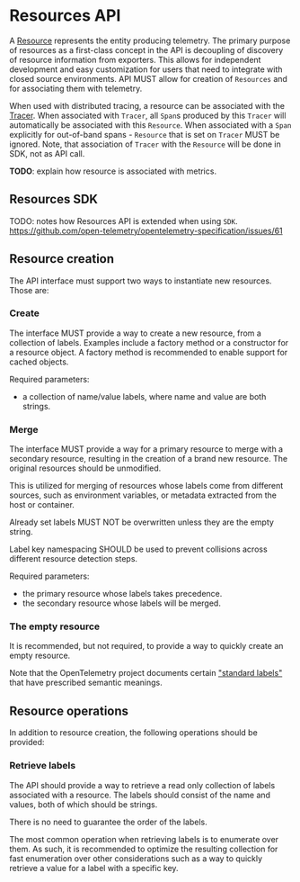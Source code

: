 # Resources API

A [Resource](overview.md#resources) represents the entity producing telemetry.
The primary purpose of resources as a first-class concept in the API is
decoupling of discovery of resource information from exporters. This allows for
independent development and easy customization for users that need to integrate
with closed source environments. API MUST allow for creation of `Resources` and
for associating them with telemetry.

When used with distributed tracing, a resource can be associated with the
[Tracer](api-tracing.md#tracer). When associated with `Tracer`, all `Span`s
produced by this `Tracer` will automatically be associated with this `Resource`.
When associated with a `Span` explicitly for out-of-band spans -
`Resource` that is set on `Tracer` MUST be ignored. Note, that association of
`Tracer` with the `Resource` will be done in SDK, not as API call.

**TODO**: explain how resource is associated with metrics.

## Resources SDK

TODO: notes how Resources API is extended when using `SDK`. https://github.com/open-telemetry/opentelemetry-specification/issues/61 

## Resource creation

The API interface must support two ways to instantiate new resources. Those
are:

### Create

The interface MUST provide a way to create a new resource, from a collection 
of labels. Examples include a factory method or a constructor for 
a resource object. A factory method is recommended to enable support for 
cached objects.

Required parameters:

- a collection of name/value labels, where name and value are both strings.

### Merge

The interface MUST provide a way for a primary resource to merge with a 
secondary resource, resulting in the creation of a brand new resource. The 
original resources should be unmodified.

This is utilized for merging of resources whose labels come from different
sources, such as environment variables, or metadata extracted from the host or 
container.

Already set labels MUST NOT be overwritten unless they are the empty string. 

Label key namespacing SHOULD be used to prevent collisions across different 
resource detection steps.

Required parameters:

- the primary resource whose labels takes precedence.
- the secondary resource whose labels will be merged.

### The empty resource

It is recommended, but not required, to provide a way to quickly create an empty 
resource.

Note that the OpenTelemetry project documents certain ["standard
labels"](data-semantic-conventions.md) that have prescribed semantic meanings.

## Resource operations

In addition to resource creation, the following operations should be provided:

### Retrieve labels

The API should provide a way to retrieve a read only collection of labels
associated with a resource. The labels should consist of the name and values, 
both of which should be strings.

There is no need to guarantee the order of the labels.

The most common operation when retrieving labels is to enumerate over them.
As such, it is recommended to optimize the resulting collection for fast 
enumeration over other considerations such as a way to quickly retrieve a
value for a label with a specific key.
